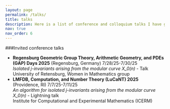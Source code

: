 ```yaml
---
layout: page
permalink: /talks/
title: talks
description: Here is a list of conference and colloquium talks I have given.
nav: true
nav_order: 6
---
```


###Invited conference talks 
- **Regensburg Geometric Group Theory, Arithmetic Geometry, and PDEs (GAP) Days 2025** (Regensburg, Germany) 7/28/25-7/30/25 <br/> *Isolated j-invariants arising from the modular curve X_0(n)* - Talk <br/> University of Retensburg, Women in Mathematics group
- **LMFDB, Computation, and Number Theory (LuCaNT) 2025** (Providence, RI) 7/7/25-7/11/25 <br/> *An algorithm for isolated j-invariants arising from the modular curve X_0(n)* - Lightning talk <br/> Institute for Computational and Experimental Mathematics (ICERM)
